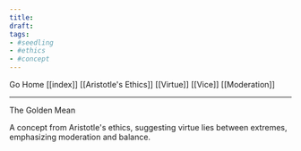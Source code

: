 ```yaml
---
title:
draft:
tags:
- #seedling 
- #ethics
- #concept 
---
```


Go Home [[index]]
[[Aristotle's Ethics]]
[[Virtue]]
[[Vice]]
[[Moderation]]

---

The Golden Mean

A concept from Aristotle's ethics, suggesting virtue lies between extremes, emphasizing moderation and balance.